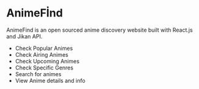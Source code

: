 # AnimeFİnd
AnimeFind is an open sourced anime discovery website built with React.js and Jikan API.

- Check Popular Animes
- Check Airing Animes
- Check Upcoming Animes
- Check Specific Genres
- Search for animes
- View Anime details and info
